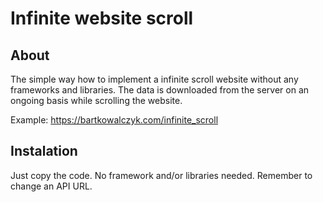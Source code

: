 # Infinite website scroll

## About
The simple way how to implement a infinite scroll website without any frameworks and libraries. 
The data is downloaded from the server on an ongoing basis while scrolling the website.

Example: https://bartkowalczyk.com/infinite_scroll

## Instalation 
Just copy the code. No framework and/or libraries needed. 
Remember to change an API URL. 

